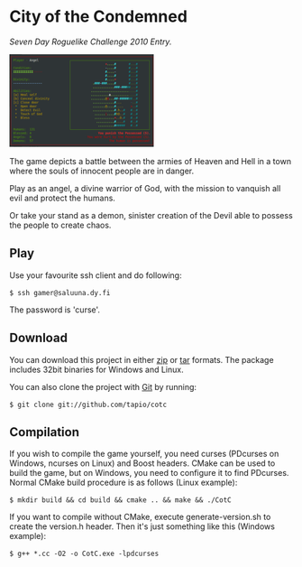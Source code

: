 City of the Condemned
=====================
_Seven Day Roguelike Challenge 2010 Entry._

[![CotC gameplay](pics/cotc_thumb.png "Optional title")](pics/cotc.png)


The game depicts a battle between the armies of
Heaven and Hell in a town where the souls of
innocent people are in danger.

Play as an angel, a divine warrior of God, with the
mission to vanquish all evil and protect the humans.

Or take your stand as a demon, sinister creation of the Devil
able to possess the people to create chaos.

## Play ##
Use your favourite ssh client and do following:

    $ ssh gamer@saluuna.dy.fi
    
The password is 'curse'.

## Download ##
You can download this project in either
[zip](http://github.com/tapio/cotc/zipball/master "zip") or
[tar](http://github.com/tapio/cotc/tarball/master "tar") formats.
The package includes 32bit binaries for Windows and Linux.

You can also clone the project with [Git](http://git-scm.com "Git") by running:

    $ git clone git://github.com/tapio/cotc

## Compilation ##
If you wish to compile the game yourself, you need curses (PDcurses on Windows, ncurses on Linux) and Boost headers. CMake can be used to build the game, but on Windows, you need to configure it to find PDcurses. Normal CMake build procedure is as follows (Linux example):

    $ mkdir build && cd build && cmake .. && make && ./CotC

If you want to compile without CMake, execute generate-version.sh to create the version.h header. Then it's just something like this (Windows example):

    $ g++ *.cc -O2 -o CotC.exe -lpdcurses

